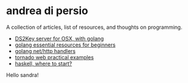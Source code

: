 andrea di persio
==================

A collection of articles, list of resources, and thoughts on programming.

- [DS2Key server for OSX, with golang](/ds2key-srv)
- [golang essential resources for beginners](http://tmp.devcharm.com/pages/go-essential)
- [golang net/http handlers](http://tmp.devcharm.com/pages/golang-net-http-handlers)
- [tornado web practical examples](http://tmp.devcharm.com/pages/tornado-examples)
- [haskell, where to start?](http://tmp.devcharm.com/pages/start-haskell)

Hello sandra!
